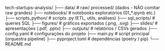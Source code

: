tech-startups-analysis/
├── data/ # raw/ processed/ (dados - NÃO comitar raw grandes)
├── notebooks/ # notebooks exploratórios (01_*.ipynb etc.)
├── scripts_python/ # scripts .py (ETL, utils, análises)
├── sql_scripts/ # queries SQL
├── figures/ # gráficos exportados (.png, .svg)
├── slides/ # apresentações (.pdf, .pptx)
├── outputs/ # relatórios / CSVs gerados
├── config.yaml # configurações do projeto
├── main.py # script principal (orquestra pipeline)
├── pyproject.toml # dependências (poetry / pip)
└── README.md
